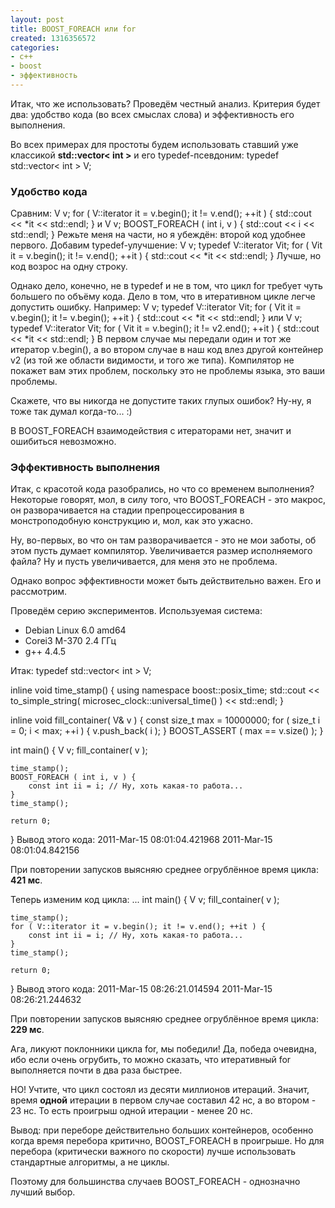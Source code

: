 ```yaml
---
layout: post
title: BOOST_FOREACH или for
created: 1316356572
categories:
- c++
- boost
- эффективность
---
```


<!--break-->
Итак, что же использовать? Проведём честный анализ. Критерия будет два: удобство кода (во всех смыслах слова) и эффективность его выполнения.

Во всех примерах для простоты будем использовать ставший уже классикой <strong>std::vector< int ></strong> и его typedef-псевдоним:
<cpp>
typedef std::vector< int > V;
</cpp>

<h3>Удобство кода</h3>

Сравним:
<cpp>
V v;
for ( V::iterator it = v.begin(); it != v.end(); ++it ) {
    std::cout << *it << std::endl;
}
</cpp>и
<cpp>
V v;
BOOST_FOREACH ( int i, v ) {
    std::cout << i << std::endl;
}
</cpp>
Режьте меня на части, но я убеждён: второй код удобнее первого. Добавим typedef-улучшение:
<cpp>
V v;
typedef V::iterator Vit;
for ( Vit it = v.begin(); it != v.end(); ++it ) {
    std::cout << *it << std::endl;
}
</cpp>
Лучше, но код возрос на одну строку.

Однако дело, конечно, не в typedef и не в том, что цикл for требует чуть большего по объёму кода. Дело в том, что в итеративном цикле легче допустить ошибку. Например:
<cpp>
V v;
typedef V::iterator Vit;
for ( Vit it = v.begin(); it != v.begin(); ++it ) {
    std::cout << *it << std::endl;
}
</cpp>или
<cpp>
V v;
typedef V::iterator Vit;
for ( Vit it = v.begin(); it != v2.end(); ++it ) {
    std::cout << *it << std::endl;
}
</cpp>
В первом случае мы передали один и тот же итератор v.begin(), а во втором случае в наш код влез другой контейнер v2 (из той же области видимости, и того же типа). Компилятор не покажет вам этих проблем, поскольку это не проблемы языка, это ваши проблемы.

Скажете, что вы никогда не допустите таких глупых ошибок? Ну-ну, я тоже так думал когда-то... :)

В BOOST_FOREACH взаимодействия с итераторами нет, значит и ошибиться невозможно.

<h3>Эффективность выполнения</h3>

Итак, с красотой кода разобрались, но что со временем выполнения? Некоторые говорят, мол, в силу того, что BOOST_FOREACH - это макрос, он разворачивается на стадии препроцессирования в монстроподобную конструкцию и, мол, как это ужасно.

Ну, во-первых, во что он там разворачивается - это не мои заботы, об этом пусть думает компилятор. Увеличивается размер исполняемого файла? Ну и пусть увеличивается, для меня это не проблема.

Однако вопрос эффективности может быть действительно важен. Его и рассмотрим.

Проведём серию экспериментов. Используемая система: 
<ul>
 <li>Debian Linux 6.0 amd64</li>
 <li>Corei3 M-370 2.4 ГГц</li>
 <li>g++ 4.4.5</li>
</ul>
Итак:
<cpp>
typedef std::vector< int > V;

inline void time_stamp() {
    using namespace boost::posix_time;
    std::cout << to_simple_string( microsec_clock::universal_time() ) << std::endl; 
}

inline void fill_container( V& v ) {
    const size_t max = 10000000;
    for ( size_t i = 0; i < max; ++i ) {
        v.push_back( i );
    }
    BOOST_ASSERT ( max == v.size() );
}

int main() {
    V v;
    fill_container( v );
    
    time_stamp();
    BOOST_FOREACH ( int i, v ) {
        const int ii = i; // Ну, хоть какая-то работа...
    }
    time_stamp();

    return 0;
}
</cpp>
Вывод этого кода:
2011-Mar-15 08:01:04.421968
2011-Mar-15 08:01:04.842156

При повторении запусков выясняю среднее огрублённое время цикла: <strong>421 мс</strong>.

Теперь изменим код цикла:
<cpp>
...
int main() {
    V v;
    fill_container( v );
    
    time_stamp();
    for ( V::iterator it = v.begin(); it != v.end(); ++it ) {
        const int ii = i; // Ну, хоть какая-то работа...
    }
    time_stamp();

    return 0;
}
</cpp>
Вывод этого кода:
2011-Mar-15 08:26:21.014594
2011-Mar-15 08:26:21.244632

При повторении запусков выясняю среднее огрублённое время цикла: <strong>229 мс</strong>.

Ага, ликуют поклонники цикла for, мы победили! Да, победа очевидна, ибо если очень огрубить, то можно сказать, что итеративный for выполняется почти в два раза быстрее.

НО! Учтите, что цикл состоял из десяти миллионов итераций. Значит, время <strong>одной</strong> итерации в первом случае составил 42 нс, а во втором - 23 нс. То есть проигрыш одной итерации - менее 20 нс.

Вывод: при переборе действительно больших контейнеров, особенно когда время перебора критично, BOOST_FOREACH в проигрыше. Но для перебора (критически важного по скорости) лучше использовать стандартные алгоритмы, а не циклы.

Поэтому для большинства случаев BOOST_FOREACH - однозначно лучший выбор.
